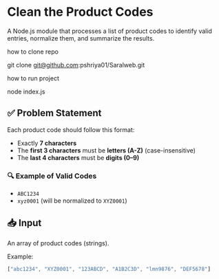 # Clean the Product Codes

A Node.js module that processes a list of product codes to identify valid entries, normalize them, and summarize the results.

how to clone repo

git clone git@github.com:pshriya01/Saralweb.git

how to run project

node index.js

## ✅ Problem Statement

Each product code should follow this format:
- Exactly **7 characters**
- The **first 3 characters** must be **letters (A-Z)** (case-insensitive)
- The **last 4 characters** must be **digits (0–9)**

### 🔍 Example of Valid Codes
- `ABC1234`
- `xyz0001` (will be normalized to `XYZ0001`)

## 📥 Input

An array of product codes (strings).

Example:
```js
["abc1234", "XYZ0001", "123ABCD", "A1B2C3D", "lmn9876", "DEF5678"]
